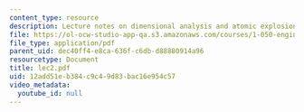 ```yaml
---
content_type: resource
description: Lecture notes on dimensional analysis and atomic explosions.
file: https://ol-ocw-studio-app-qa.s3.amazonaws.com/courses/1-050-engineering-mechanics-i-fall-2007/12add51eb384c9c49d83bac16e954c57_lec2.pdf
file_type: application/pdf
parent_uid: dec40ff4-e8ca-636f-c6db-d88880914a96
resourcetype: Document
title: lec2.pdf
uid: 12add51e-b384-c9c4-9d83-bac16e954c57
video_metadata:
  youtube_id: null
---
```

